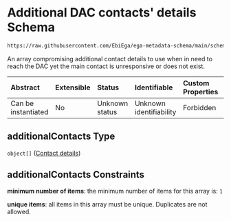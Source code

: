 # Additional DAC contacts' details Schema

```txt
https://raw.githubusercontent.com/EbiEga/ega-metadata-schema/main/schemas/EGA.DAC.json#/properties/dacContacts/properties/additionalContacts
```

An array compromising additional contact details to use when in need to reach the DAC yet the main contact is unresponsive or does not exist.

| Abstract            | Extensible | Status         | Identifiable            | Custom Properties | Additional Properties | Access Restrictions | Defined In                                                             |
| :------------------ | :--------- | :------------- | :---------------------- | :---------------- | :-------------------- | :------------------ | :--------------------------------------------------------------------- |
| Can be instantiated | No         | Unknown status | Unknown identifiability | Forbidden         | Forbidden             | none                | [EGA.DAC.json\*](../../../schemas/EGA.DAC.json "open original schema") |

## additionalContacts Type

`object[]` ([Contact details](ega-12-definitions-contact-details.md))

## additionalContacts Constraints

**minimum number of items**: the minimum number of items for this array is: `1`

**unique items**: all items in this array must be unique. Duplicates are not allowed.
